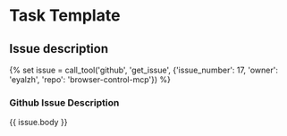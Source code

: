# Task Template

## Issue description

{% set issue = call_tool('github', 'get_issue', {'issue_number': 17, 'owner': 'eyalzh', 'repo': 'browser-control-mcp'}) %}

### Github Issue Description
{{ issue.body }}